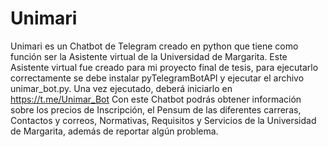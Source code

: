 # Unimari
Unimari es un Chatbot de Telegram creado en python que tiene como función ser la Asistente virtual de la Universidad de Margarita. Este Asistente virtual fue creado para mi proyecto final de tesis, para ejecutarlo correctamente se debe instalar pyTelegramBotAPI y ejecutar el archivo unimar_bot.py. Una vez ejecutado, deberá iniciarlo en https://t.me/Unimar_Bot
Con este Chatbot podrás obtener información sobre los precios de Inscripción, el Pensum de las diferentes carreras, Contactos y correos, Normativas, Requisitos y Servicios de la Universidad de Margarita, además de reportar algún problema.
